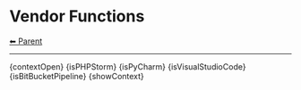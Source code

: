 # Vendor Functions

<!-- TEMPLATE header 2 -->
[⬅ Parent ](../index.md)
<hr />

{contextOpen}
{isPHPStorm}
{isPyCharm}
{isVisualStudioCode}
{isBitBucketPipeline}
{showContext}
